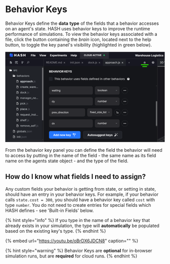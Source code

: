 # Behavior Keys

Behavior Keys define the **data** **type** of the fields that a behavior accesses on an agent's state. HASH uses behavior keys to improve the runtime performance of simulations. To view the behavior keys associated with a file, click the button containing the _brain_ icon, located next to the help button, to toggle the key panel's visibility \(highlighted in green below\).

![Adding behavior keys](../../../.gitbook/assets/image%20%2866%29.png)

From the behavior key panel you can define the field the behavior will need to access by putting in the name of the field - the same name as its field name on the agents state object - and the type of the field.

## How do I know what fields I need to assign?

Any custom fields your behavior is getting from state, or setting in state, should have an entry in your behavior keys. For example, if your behavior calls `state.cost = 300`, you should have a behavior key called `cost` with type `number`. You do not need to create entries for special fields which HASH defines - see 'Built-in Fields' below.

{% hint style="info" %}
If you type in the name of a behavior key that already exists in your simulation, the type will **automatically** be populated based on the existing key's type.
{% endhint %}

{% embed url="https://youtu.be/oBrDX6JDCN8" caption="" %}

{% hint style="warning" %}
Behavior Keys are **optional** for in-browser simulation runs, but are **required** for cloud runs.
{% endhint %}

